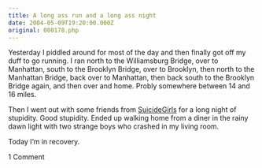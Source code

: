 ```yaml
---
title: A long ass run and a long ass night
date: 2004-05-09T19:20:00.000Z
original: 000178.php
---
```


Yesterday I piddled around for most of the day and then finally got off my duff to go running. I ran north to the Williamsburg Bridge, over to Manhattan, south to the Brooklyn Bridge, over to Brooklyn, then north to the Manhattan Bridge, back over to Manhattan, then back south to the Brooklyn Bridge again, and then over and home. Probly somewhere between 14 and 16 miles.

Then I went out with some friends from <a href="http://www.suicidegirls.com">SuicideGirls</a> for a long night of stupidity. Good stupidity. Ended up walking home from a diner in the rainy dawn light with two strange boys who crashed in my living room.

Today I’m in recovery.

<span class="commentheader">1 Comment</span>

<!-- <div class="commentdivider">
<span class="commentauthorbox">Posted by <a href="http://www.pascal.com/cgi-bin/mt/mt-comments.cgi?__mode=red&id=688">colten</a></span>
<span class="commentdatebox">Monday, May 10, 2004</span>
<span class="commenttimebox"> 3:13 PM</span>
</div>
<div class="commentbody">Howdy Pascal.  Just peeking in from VA, it’s nice to see you’re still kicking around up there and writing more often.  You may remember me as one of the guys that crashed on your floor last summer while we [All of Fifteen] were on tour.  I have funny photos of you leaping in the air next to a candelabra, I’ll have to email them.</div> -->
